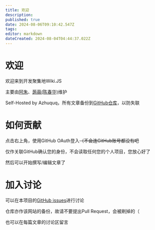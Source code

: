 ```yaml
---
title: 欢迎
description: 
published: true
date: 2024-08-06T09:10:42.547Z
tags: 
editor: markdown
dateCreated: 2024-08-04T04:44:37.022Z
---
```


# 欢迎

欢迎来到开发聚集地Wiki.JS

主要由[阿朱](https://github.com/azhuquq)、[蒟蒻(陈春华)](https://github.com/san12341)维护

Self-Hosted by Azhuquq，所有文章备份到[GitHub仓库](https://github.com/azhuquq/wiki)，以防失联

# 如何贡献

点击右上角，使用GitHub OAuth登入~~（不会连GitHub账号都没有吧~~

仅作关联GitHub确认您的身份，不会读取任何您的个人项目，您放心好了

然后可以开始撰写/编辑文章了

# 加入讨论

可以在本项目的[GitHub issues](https://github.com/azhuquq/wiki/issues)进行讨论

仓库亦作该网站的备份，故请不要提出Pull Request，会被刷掉的（

也可以在每篇文章的讨论区留言